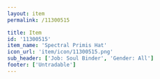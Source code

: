 ```yaml
---
layout: item
permalink: /11300515

title: Item
id: '11300515'
item_name: 'Spectral Primis Hat'
icon_url: 'item/icon/11300515.png'
sub_header: ['Job: Soul Binder', 'Gender: All']
footer: ['Untradable']
---
```

